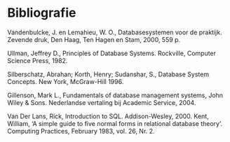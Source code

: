# Bibliografie

Vandenbulcke, J. en Lemahieu, W. O., Databasesystemen voor de praktijk. Zevende druk, Den Haag, Ten Hagen en Stam, 2000, 559 p.

Ullman, Jeffrey D., Principles of Database Systems. Rockville, Computer Science Press, 1982.

Silberschatz, Abrahan; Korth, Henry; Sudanshar, S., Database System Concepts. New York, McGraw-Hill 1996.

Gillenson, Mark L., Fundamentals of database management systems, John Wiley & Sons. Nederlandse vertaling bij Academic Service, 2004.

Van Der Lans, Rick, Introduction to SQL. Addison-Wesley, 2000. Kent, William, ‘A simple guide to five normal forms in relational database theory’. Computing Practices, February 1983, vol. 26, Nr. 2.
